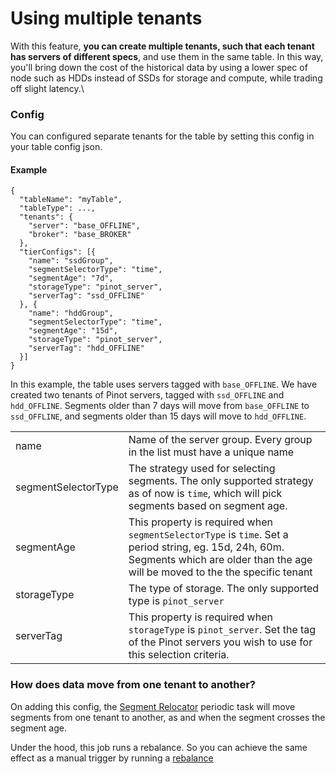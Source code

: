 # Using multiple tenants

With this feature, **you can create multiple tenants, such that each tenant has servers of different specs**, and use them in the same table. In this way, you'll bring down the cost of the historical data by using a lower spec of node such as HDDs instead of SSDs for storage and compute, while trading off slight latency.\


### Config

You can configured separate tenants for the table by setting this config in your table config json.

#### Example

```
{
  "tableName": "myTable",
  "tableType": ...,
  "tenants": {
    "server": "base_OFFLINE",
    "broker": "base_BROKER"
  },
  "tierConfigs": [{
    "name": "ssdGroup",
    "segmentSelectorType": "time",
    "segmentAge": "7d",
    "storageType": "pinot_server",
    "serverTag": "ssd_OFFLINE"
  }, {
    "name": "hddGroup",
    "segmentSelectorType": "time",
    "segmentAge": "15d",
    "storageType": "pinot_server",
    "serverTag": "hdd_OFFLINE"
  }] 
}
```

In this example, the table uses servers tagged with `base_OFFLINE`. We have created two tenants of Pinot servers, tagged with `ssd_OFFLINE` and `hdd_OFFLINE`. Segments older than 7 days will move from `base_OFFLINE` to `ssd_OFFLINE`, and segments older than 15 days will move to `hdd_OFFLINE`.

|                     |                                                                                                                                                                                        |
| ------------------- | -------------------------------------------------------------------------------------------------------------------------------------------------------------------------------------- |
| name                | Name of the server group. Every group in the list must have a unique name                                                                                                              |
| segmentSelectorType | The strategy used for selecting segments. The only supported strategy as of now is `time`, which will pick segments based on segment age.                                              |
| segmentAge          | This property is required when `segmentSelectorType` is `time`. Set a period string, eg. 15d, 24h, 60m. Segments which are older than the age will be moved to the the specific tenant |
| storageType         | The type of storage. The only supported type is `pinot_server`                                                                                                                         |
| serverTag           | This property is required when `storageType` is `pinot_server`. Set the tag of the Pinot servers you wish to use for this selection criteria.                                          |

### How does data move from one tenant to another?

On adding this config, the [Segment Relocator](https://docs.pinot.apache.org/basics/components/controller#segmentrelocator) periodic task will move segments from one tenant to another, as and when the segment crosses the segment age.&#x20;

Under the hood, this job runs a rebalance. So you can achieve the same effect as a manual trigger by running a [rebalance](../rebalance/rebalance-servers.md#running-a-rebalance)


